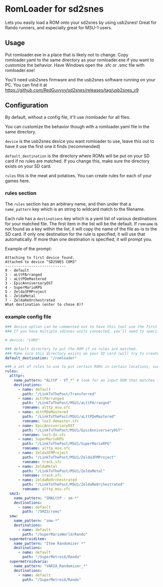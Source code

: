 # RomLoader for sd2snes

Lets you easily load a ROM onto your sd2snes by using usb2snes!  Great for Rando runners, and especially great for MSU-1 users.

## Usage

Put romloader.exe in a place that is likely not to change.  Copy romloader.yaml to the same directory as your romloader.exe if you want to customize the behavior.  Have Windows open the .sfc or .smc file with romloader.exe!

You'll need usb2snes firmware and the usb2snes software running on your PC.  You can find it at https://github.com/RedGuyyyy/sd2snes/releases/tag/usb2snes_v9

## Configuration

By default, without a config file, it'll use /romloader for all files.

You can customize the behavior though with a romloader.yaml file in the same directory.

`device` is the usb2snes device you want romloader to use, leave this out to have it use the first one it finds (recommended)

`default_destination` is the directory where ROMs will be put on your SD card if no rules are matched.  If you change this, make sure the directory exists on your SD card.

`rules` this is the meat and potatoes.  You can create rules for each of your games here.

### rules section

The `rules` section has an arbitrary name, and then under that a `name_pattern` key which is an string to wildcard match to the filename.

Each rule has a `destinations` key which is a yaml list of various destinations for your matched file.  The first item in the list will be the default.
If `romname` is not found as a key within the list, it will copy the name of the file as-is to the SD card.  If only one destination for the rule is specified, it will use that automatically.  If more than one destination is specified, it will prompt you.

Example of the prompt:

```
Attaching to first device found.
Attached to device "SD2SNES COM3"
----------------------------
0 - default
1 - aLttPArranged
2 - aLttPDeMastered
3 - EpicAnniversaryOST
4 - SuperMarioRPG
5 - Zelda3FMProject
6 - ZeldaMetal
7 - ZeldaReOrchestrated
What destination (enter to chose 0)?
```


### example config file
```yaml
### device option can be commented out to have this tool use the first sd2snes device it finds, which in most cases is fine.
### If you have multiple sd2snes units connected, you'll need to specify the one you want to use.

# device: "COM3"

### default directory to put the ROM if no rules are matched.
### Make sure this directory exists on your SD card (will try to create it if /romloader)
default_destination: "/romloader"

### a set of rules to use to put certain ROMs in certain locations, such as your randomizer ROMs, useful for MSU1 users
rules:
  alttpr:
    name_pattern: "ALttP - VT_*" # look for an input ROM that matches this name
    destinations:
      - name: default
        path: "/LinkToThePast/Transferred"
      - name: aLttPArranged
        path: "/LinkToThePast/MSU1/aLttPArranged"
        romname: alttp_msu.sfc
      - name: aLttPDeMastered
        path: "/LinkToThePast/MSU1/aLttPDeMastered"
        romname: loz3-demaster.sfc
      - name: EpicAnniversaryOST
        path: "/LinkToThePast/MSU1/EpicAnniversaryOST"
        romname: loz3-dx.sfc
      - name: SuperMarioRPG
        path: "/LinkToThePast/MSU1/SuperMarioRPG"
        romname: alttp_msu.sfc
      - name: Zelda3FMProject
        path: "/LinkToThePast/MSU1/Zelda3FMProject"
        romname: track.sfc
      - name: ZeldaMetal
        path: "/LinkToThePast/MSU1/ZeldaMetal"
        romname: track.sfc
      - name: ZeldaReOrchestrated
        path: "/LinkToThePast/MSU1/ZeldaReOrchestrated"
        romname: alttp_msu.sfc
  smz3:
    name_pattern: "SMALttP - sm-*"
    destinations:
      - name: default
        path: "/SMZ3/roms"
  smw:
    name_pattern: "smw-*"
    destinations:
      - name: default
        path: "/SuperMarioWorld/Rando"
  supermetroiditem:
    name_pattern: "Item Randomizer *"
    destinations:
      - name: default
        path: "/SuperMetroid/Rando"
  supermetroidvaria:
    name_pattern: "VARIA_Randomizer_*"
    destinations:
      - name: default
        path: "/SuperMetroid/Rando"
```